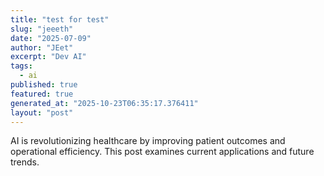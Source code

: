 ```yaml
---
title: "test for test"
slug: "jeeeth"
date: "2025-07-09"
author: "JEet"
excerpt: "Dev AI"
tags:
  - ai
published: true
featured: true
generated_at: "2025-10-23T06:35:17.376411"
layout: "post"
---
```


AI is revolutionizing healthcare by improving patient outcomes and operational efficiency. This post examines current applications and future trends.